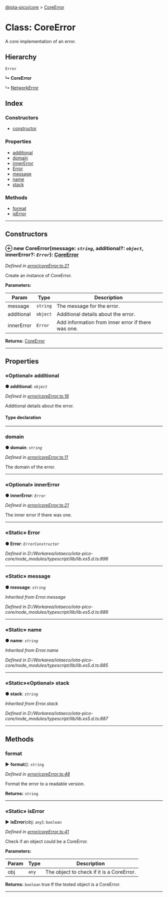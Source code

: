 [@iota-pico/core](../README.md) > [CoreError](../classes/coreerror.md)



# Class: CoreError


A core implementation of an error.

## Hierarchy


 `Error`

**↳ CoreError**

↳  [NetworkError](networkerror.md)










## Index

### Constructors

* [constructor](coreerror.md#constructor)


### Properties

* [additional](coreerror.md#additional)
* [domain](coreerror.md#domain)
* [innerError](coreerror.md#innererror)
* [Error](coreerror.md#error)
* [message](coreerror.md#message)
* [name](coreerror.md#name)
* [stack](coreerror.md#stack)


### Methods

* [format](coreerror.md#format)
* [isError](coreerror.md#iserror)



---
## Constructors
<a id="constructor"></a>


### ⊕ **new CoreError**(message: *`string`*, additional?: *`object`*, innerError?: *`Error`*): [CoreError](coreerror.md)


*Defined in [error/coreError.ts:21](https://github.com/iotaeco/iota-pico-core/blob/e0d8965/src/error/coreError.ts#L21)*



Create an instance of CoreError.


**Parameters:**

| Param | Type | Description |
| ------ | ------ | ------ |
| message | `string`   |  The message for the error. |
| additional | `object`   |  Additional details about the error. |
| innerError | `Error`   |  Add information from inner error if there was one. |





**Returns:** [CoreError](coreerror.md)

---


## Properties
<a id="additional"></a>

### «Optional» additional

**●  additional**:  *`object`* 

*Defined in [error/coreError.ts:16](https://github.com/iotaeco/iota-pico-core/blob/e0d8965/src/error/coreError.ts#L16)*



Additional details about the error.

#### Type declaration


[id: `string`]: `any`






___

<a id="domain"></a>

###  domain

**●  domain**:  *`string`* 

*Defined in [error/coreError.ts:11](https://github.com/iotaeco/iota-pico-core/blob/e0d8965/src/error/coreError.ts#L11)*



The domain of the error.




___

<a id="innererror"></a>

### «Optional» innerError

**●  innerError**:  *`Error`* 

*Defined in [error/coreError.ts:21](https://github.com/iotaeco/iota-pico-core/blob/e0d8965/src/error/coreError.ts#L21)*



The inner error if there was one.




___

<a id="error"></a>

### «Static» Error

**●  Error**:  *`ErrorConstructor`* 

*Defined in D:/Workarea/iotaeco/iota-pico-core/node_modules/typescript/lib/lib.es5.d.ts:896*





___

<a id="message"></a>

### «Static» message

**●  message**:  *`string`* 

*Inherited from Error.message*

*Defined in D:/Workarea/iotaeco/iota-pico-core/node_modules/typescript/lib/lib.es5.d.ts:886*





___

<a id="name"></a>

### «Static» name

**●  name**:  *`string`* 

*Inherited from Error.name*

*Defined in D:/Workarea/iotaeco/iota-pico-core/node_modules/typescript/lib/lib.es5.d.ts:885*





___

<a id="stack"></a>

### «Static»«Optional» stack

**●  stack**:  *`string`* 

*Inherited from Error.stack*

*Defined in D:/Workarea/iotaeco/iota-pico-core/node_modules/typescript/lib/lib.es5.d.ts:887*





___


## Methods
<a id="format"></a>

###  format

► **format**(): `string`



*Defined in [error/coreError.ts:48](https://github.com/iotaeco/iota-pico-core/blob/e0d8965/src/error/coreError.ts#L48)*



Format the error to a readable version.




**Returns:** `string`





___

<a id="iserror"></a>

### «Static» isError

► **isError**(obj: *`any`*): `boolean`



*Defined in [error/coreError.ts:41](https://github.com/iotaeco/iota-pico-core/blob/e0d8965/src/error/coreError.ts#L41)*



Check if an object could be a CoreError.


**Parameters:**

| Param | Type | Description |
| ------ | ------ | ------ |
| obj | `any`   |  The object to check if it is a CoreError. |





**Returns:** `boolean`
true If the tested object is a CoreError.






___


